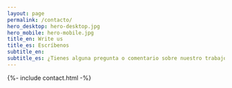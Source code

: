 ```yaml
---
layout: page
permalink: /contacto/
hero_desktop: hero-desktop.jpg
hero_mobile: hero-mobile.jpg
title_en: Write us
title_es: Escríbenos
subtitle_en:
subtitle_es: ¿Tienes alguna pregunta o comentario sobre nuestro trabajo? ¿Crees que podríamos colaborar en algún proyecto? Déjanos tus datos y nos contactaremos contigo a la brevedad
---
```


{%- include contact.html -%}
